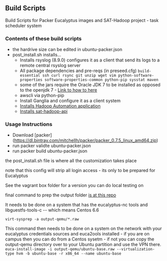 ## Build Scripts

Build Scripts for Packer Eucalyptus images and SAT-Hadoop project - task scheduler system

### Contents of these build scripts
- the hardrive size can be edited in ubuntu-packer.json
- post_install.sh installs...
  * Installs rsyslog (8.9.0) configures it as a client that send its logs to a remote central rsyslog server
  * All package dependencies and pre-reqs (in preseed.cfg) `build-essential ssh curl rsync git unzip wget vim python-software-properties software-properties-common python-pip sysstat maven` 
  * some of the jars require the Oracle JDK 7 to be installed as opposed to the openjdk 7 - [Link to how to here](http://www.himpfen.com/install-java-ubuntu/)
  * awscli via python-pip
  * Install Ganglia and configure it as a client system
  * [Installs Hadoop Automation application](https://github.com/saipramod/HadoopAutomation.git) 
  * [Installs sat-hadoop-api](https://github.com/saipramod/sat-hadoop-api.git) 

### Usage Instructions
- Download [packer] (https://dl.bintray.com/mitchellh/packer/packer_0.7.5_linux_amd64.zip) 
- run packer validte ubuntu-packer.json   
- run packer build ubuntu-packer.json

the post_install.sh file is where all the customization takes place

note that this config will strip all login access - its only to be prepared for Eucalyptus

See the vagrant box folder for a version you can do local testing on

final command to prep the output folder [is at this repo](https://github.com/viglesiasce/cloud-images/)

It needs to be done on a system that has the eucalyptus-nc tools and libguestfs-tools-c -- which means Centos 6.6

`virt-sysprep -a output-qemu/*.raw`

This command then needs to be done on a system on the network with your eucalyptus credentials sources and euca2ools installed - if you are on campus then you can do from a Centos sysetm - if not you can copy the output-qemu directory over to your Ubuntu partition and use the VPN there.
`euca-install-image -i output-qemu/ubuntu-base.raw --virtualization-type hvm -b ubuntu-base -r x86_64 --name ubuntu-base`


